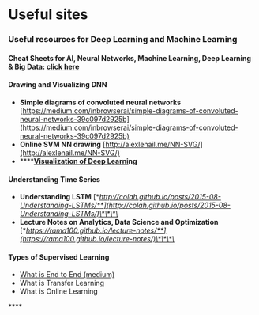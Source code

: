 # Useful sites

### Useful resources for Deep Learning and Machine Learning

#### Cheat Sheets for AI, Neural Networks, Machine Learning, Deep Learning & Big Data: [click here](https://becominghuman.ai/cheat-sheets-for-ai-neural-networks-machine-learning-deep-learning-big-data-678c51b4b463)

#### Drawing and Visualizing DNN 

* **Simple diagrams of convoluted neural networks** [https://medium.com/inbrowserai/simple-diagrams-of-convoluted-neural-networks-39c097d2925b](https://medium.com/inbrowserai/simple-diagrams-of-convoluted-neural-networks-39c097d2925b)
* **Online SVM NN drawing** [http://alexlenail.me/NN-SVG/](http://alexlenail.me/NN-SVG/)
* \*\*\*\*[**Visualization of Deep Learni**](https://microscope.openai.com/models)**ng**

#### Understanding Time Series

* **Understanding LSTM** [**http://colah.github.io/posts/2015-08-Understanding-LSTMs/**](http://colah.github.io/posts/2015-08-Understanding-LSTMs/)\*\*\*\*
* **Lecture Notes on Analytics, Data Science and Optimization** [**https://rama100.github.io/lecture-notes/**](https://rama100.github.io/lecture-notes/)\*\*\*\*

#### Types of Supervised Learning

* [What is End to End  \(medium\) ](https://towardsdatascience.com/e2e-the-every-purpose-ml-method-5d4f20dafee4#:~:text=End%2Dto%2Dend%20%28E2E,resent%20in%20traditional%20pipeline%20designs)
* What is Transfer Learning
* What is Online Learning



\*\*\*\*

